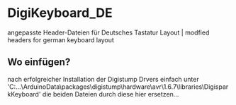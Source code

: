 # DigiKeyboard_DE
angepasste Header-Dateien für Deutsches Tastatur Layout | modfied headers for german keyboard layout
## Wo einfügen?
nach erfolgreicher Installation der Digistump Drvers einfach unter 'C:\...\ArduinoData\packages\digistump\hardware\avr\1.6.7\libraries\DigisparkKeyboard' die beiden Dateien durch diese hier ersetzen...
